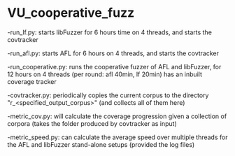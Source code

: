 # VU_cooperative_fuzz

-run_lf.py: 
starts libFuzzer for 6 hours time on 4 threads, and starts the covtracker

-run_afl.py:
starts AFL for 6 hours on 4 threads, and starts the covtracker

-run_cooperative.py:
runs the cooperative fuzzer of AFL and libFuzzer, for 12 hours on 4 threads (per round: afl 40min, lf 20min)
has an inbuilt coverage tracker

-covtracker.py:
periodically copies the current corpus to the directory "r_<specified_output_corpus>" (and collects all of them here)

-metric_cov.py:
will calculate the coverage progression given a collection of corpora (takes the folder produced by covtracker as input)
  
-metric_speed.py:
can calculate the average speed over multiple threads for the AFL and libFuzzer stand-alone setups (provided the log files)


